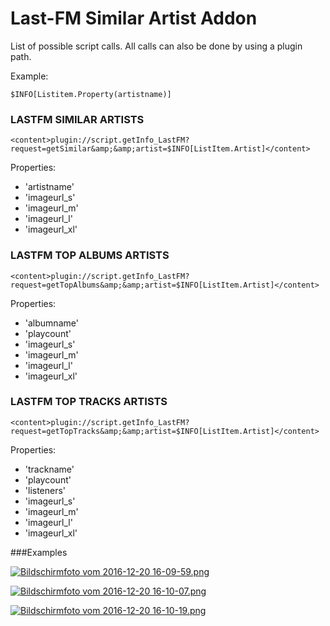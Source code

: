 # Last-FM Similar Artist Addon


List of possible script calls.
All calls can also be done by using a plugin path.


Example:
```
$INFO[Listitem.Property(artistname)]
```


### LASTFM SIMILAR ARTISTS
```
<content>plugin://script.getInfo_LastFM?request=getSimilar&amp;&amp;artist=$INFO[ListItem.Artist]</content>
```
Properties:
   
- 'artistname'
- 'imageurl_s'
- 'imageurl_m'
- 'imageurl_l'
- 'imageurl_xl'
	
	


### LASTFM TOP ALBUMS ARTISTS
```
<content>plugin://script.getInfo_LastFM?request=getTopAlbums&amp;&amp;artist=$INFO[ListItem.Artist]</content>
```
Properties:

- 'albumname'
- 'playcount'
- 'imageurl_s'
- 'imageurl_m'
- 'imageurl_l'
- 'imageurl_xl'


### LASTFM TOP TRACKS ARTISTS
```
<content>plugin://script.getInfo_LastFM?request=getTopTracks&amp;&amp;artist=$INFO[ListItem.Artist]</content>
```
Properties:

- 'trackname'
- 'playcount'
- 'listeners'
- 'imageurl_s'
- 'imageurl_m'
- 'imageurl_l'
- 'imageurl_xl'


###Examples

[![Bildschirmfoto vom 2016-12-20 16-09-59.png](https://s28.postimg.org/fdpgcmcgt/Bildschirmfoto_vom_2016_12_20_16_09_59.png)](https://postimg.org/image/nvywgyizd/)

[![Bildschirmfoto vom 2016-12-20 16-10-07.png](https://s23.postimg.org/cblzgeadn/Bildschirmfoto_vom_2016_12_20_16_10_07.png)](https://postimg.org/image/rkbwu641z/)

[![Bildschirmfoto vom 2016-12-20 16-10-19.png](https://s30.postimg.org/b0olz64nl/Bildschirmfoto_vom_2016_12_20_16_10_19.png)](https://postimg.org/image/cfq6nw5ql/)




